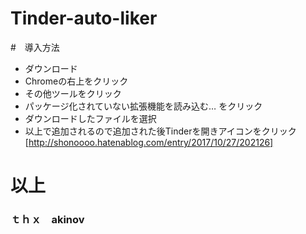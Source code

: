 # Tinder-auto-liker

#　導入方法

- ダウンロード
- Chromeの右上をクリック
- その他ツールをクリック
- パッケージ化されていない拡張機能を読み込む… をクリック
- ダウンロードしたファイルを選択　　　
- 以上で追加されるので追加された後Tinderを開きアイコンをクリック　　　
[http://shonoooo.hatenablog.com/entry/2017/10/27/202126]
# 以上

### ｔｈｘ　akinov
